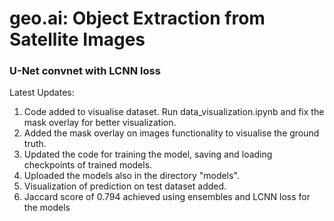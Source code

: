 # geo.ai: Object Extraction from Satellite Images
### U-Net convnet with LCNN loss

Latest Updates:
1. Code added to visualise dataset. Run data_visualization.ipynb and fix the mask overlay for better visualization.
2. Added the mask overlay on images functionality to visualise the ground truth.	
3. Updated the code for training the model, saving and loading checkpoints of trained models.
4. Uploaded the models also in the directory "models".
6. Visualization of prediction on test dataset added.
7. Jaccard score of 0.794 achieved using ensembles and LCNN loss for the models
